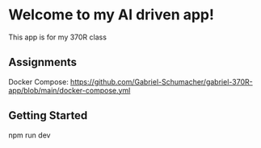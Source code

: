 # Welcome to my AI driven app!
This app is for my 370R class
## Assignments
Docker Compose: https://github.com/Gabriel-Schumacher/gabriel-370R-app/blob/main/docker-compose.yml
## Getting Started
npm run dev
